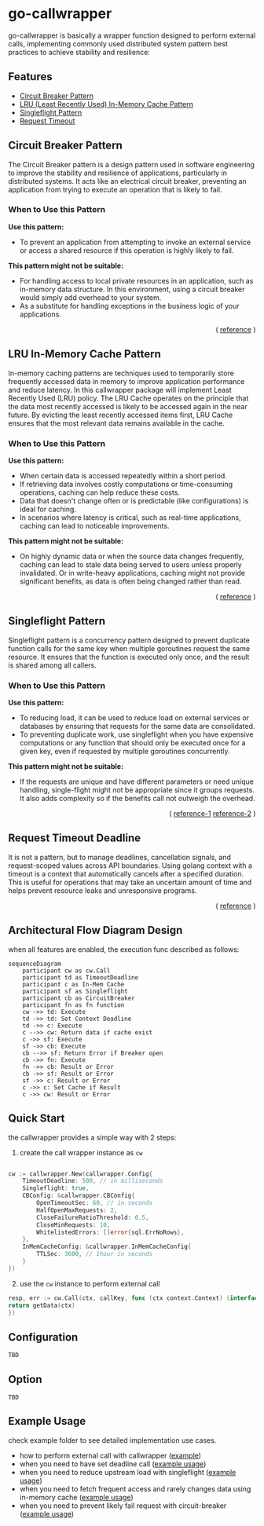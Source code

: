 # go-callwrapper

go-callwrapper is basically a wrapper function designed to perform external calls, implementing commonly used
distributed system pattern best practices to achieve stability and resilience:

## Features

- [Circuit Breaker Pattern](#circuit-breaker-pattern)
- [LRU (Least Recently Used) In-Memory Cache Pattern](#lru-in-memory-cache-pattern)
- [Singleflight Pattern](#singleflight-pattern)
- [Request Timeout](#request-timeout-deadline)

## Circuit Breaker Pattern

The Circuit Breaker pattern is a design pattern used in software engineering to improve the stability and resilience of
applications, particularly in distributed systems. It acts like an electrical circuit breaker, preventing an application
from trying to execute an operation that is likely to fail.

### When to Use this Pattern

**Use this pattern:**

- To prevent an application from attempting to invoke an external service or access a shared resource if this operation
  is highly likely to fail.

**This pattern might not be suitable:**

- For handling access to local private resources in an application, such as in-memory data structure. In this
  environment, using a circuit breaker would simply add overhead to your system.
- As a substitute for handling exceptions in the business logic of your applications.

<p align="right">(
<a href="https://learn.microsoft.com/en-us/previous-versions/msp-n-p/dn589784(v=pandp.10)">reference</a>
)</p>

## LRU In-Memory Cache Pattern

In-memory caching patterns are techniques used to temporarily store frequently accessed data in memory to improve
application performance and reduce latency. In this callwrapper package will implement Least Recently Used (LRU) policy.
The LRU Cache operates on the principle that the data most recently accessed is likely to be accessed again in the near
future. By evicting the least recently accessed items first, LRU Cache ensures that the most relevant data remains
available in the cache.

### When to Use this Pattern

**Use this pattern:**

- When certain data is accessed repeatedly within a short period.
- If retrieving data involves costly computations or time-consuming operations, caching can help reduce these costs.
- Data that doesn't change often or is predictable (like configurations) is ideal for caching.
- In scenarios where latency is critical, such as real-time applications, caching can lead to noticeable improvements.

**This pattern might not be suitable:**

- On highly dynamic data or when the source data changes frequently, caching can lead to stale data being served to
  users unless properly invalidated. Or in write-heavy applications, caching might not provide significant benefits, as
  data is often being changed rather than read.

<p align="right">(
<a href="https://redis.io/glossary/lru-cache/">reference</a>
)</p>

## Singleflight Pattern

Singleflight pattern is a concurrency pattern designed to prevent duplicate function calls for the same key when
multiple goroutines request the same resource. It ensures that the function is executed only once, and the result is
shared among all callers.

### When to Use this Pattern

**Use this pattern:**

- To reducing load, it can be used to reduce load on external services or databases by ensuring that requests for the
  same data are consolidated.
- To preventing duplicate work, use singleflight when you have expensive computations or any function
  that should only be executed once for a given key, even if requested by multiple goroutines concurrently.

**This pattern might not be suitable:**

- If the requests are unique and have different parameters or need unique handling, single-flight might not be
  appropriate since it groups requests. It also adds complexity so if the benefits call not outweigh the overhead.

<p align="right">(
<a href="https://victoriametrics.com/blog/go-singleflight/">reference-1</a>
<a href="https://www.codingexplorations.com/blog/understanding-singleflight-in-golang-a-solution-for-eliminating-redundant-work">reference-2</a>
)</p>

## Request Timeout Deadline

It is not a pattern, but to manage deadlines, cancellation signals, and request-scoped values across API boundaries.
Using golang context with a timeout is a context that automatically cancels after a specified duration. This is useful
for operations that may take an uncertain amount of time and helps prevent resource leaks and unresponsive programs.

<p align="right">(
<a href="https://pkg.go.dev/context#WithTimeout">reference</a>
)</p>


## Architectural Flow Diagram Design

when all features are enabled, the execution func described as follows:

```mermaid
sequenceDiagram
    participant cw as cw.Call
    participant td as TimeoutDeadline
    participant c as In-Mem Cache
    participant sf as Singleflight
    participant cb as CircuitBreaker
    participant fn as fn function
    cw ->> td: Execute
    td ->> td: Set Context Deadline
    td ->> c: Execute
    c -->> cw: Return data if cache exist
    c ->> sf: Execute
    sf ->> cb: Execute
    cb -->> sf: Return Error if Breaker open
    cb ->> fn: Execute
    fn ->> cb: Result or Error
    cb ->> sf: Result or Error
    sf ->> c: Result or Error
    c ->> c: Set Cache if Result
    c ->> cw: Result or Error
```

## Quick Start

the callwrapper provides a simple way with 2 steps:

1. create the call wrapper instance as `cw`

```go

cw := callwrapper.New(callwrapper.Config{
    TimeoutDeadline: 500, // in milliseconds
    Singleflight: true,
    CBConfig: &callwrapper.CBConfig{
		OpenTimeoutSec: 60, // in seconds 
		HalfOpenMaxRequests: 2, 
		CloseFailureRatioThreshold: 0.5, 
		CloseMinRequests: 10, 
		WhitelistedErrors: []error{sql.ErrNoRows},
    },
    InMemCacheConfig: &callwrapper.InMemCacheConfig{
        TTLSec: 3600, // 1hour in seconds
    }
})

```

2. use the `cw` instance to perform external call

```go
resp, err := cw.Call(ctx, callKey, func (ctx context.Context) (interface{}, error) {
return getData(ctx)
})
```

## Configuration

```
TBD
```

## Option

```
TBD
```

## Example Usage

check example folder to see detailed implementation use cases.

- how to perform external call with callwrapper ([example](https://github.com/rizanw/go-callwrapper/blob/main/example/repo.go))
- when you need to have set deadline call ([example usage](https://github.com/rizanw/go-callwrapper/blob/main/example/ttl.go))
- when you need to reduce upstream load with singleflight ([example usage](https://github.com/rizanw/go-callwrapper/blob/main/example/singleflight.go))
- when you need to fetch frequent access and rarely changes data using in-memory cache ([example usage](https://github.com/rizanw/go-callwrapper/blob/main/example/cache.go))
- when you need to prevent likely fail request with circuit-breaker ([example usage](https://github.com/rizanw/go-callwrapper/blob/main/example/circuitbreaker.go))
